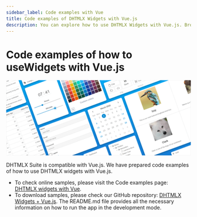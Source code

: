 ```yaml
---
sidebar_label: Code examples with Vue
title: Code examples of DHTMLX Widgets with Vue.js 
description: You can explore how to use DHTMLX Widgets with Vue.js. Browse developer guides and API reference, try out code examples and live demos, and download a free 30-day evaluation version of DHTMLX Suite 7.
---
```


# Code examples of how to useWidgets with Vue.js

![](../assets/integration/work_with_frameworks.png)

DHTMLX Suite is compatible with Vue.js. We have prepared code examples of how to use DHTMLX widgets with Vue.js.

- To check online samples, please visit the Code examples page: [DHTMLX widgets with Vue](https://dhtmlx.github.io/vue-suite-demo).
- To download samples, please check our GitHub repository: [DHTMLX Widgets + Vue.js](https://github.com/DHTMLX/vue-suite-demo). The README.md file provides all the necessary information on how to run the app in the development mode.
